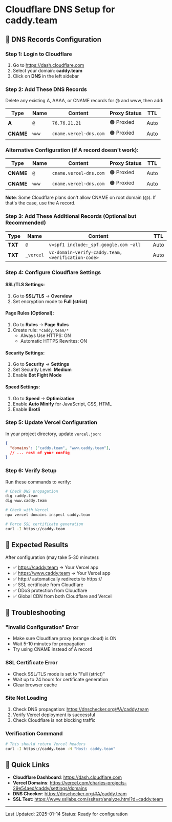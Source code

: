 # Cloudflare DNS Setup for caddy.team

## 🔧 DNS Records Configuration

### Step 1: Login to Cloudflare
1. Go to https://dash.cloudflare.com
2. Select your domain: **caddy.team**
3. Click on **DNS** in the left sidebar

### Step 2: Add These DNS Records

Delete any existing A, AAAA, or CNAME records for @ and www, then add:

| Type | Name | Content | Proxy Status | TTL |
|------|------|---------|--------------|-----|
| **A** | `@` | `76.76.21.21` | 🟠 Proxied | Auto |
| **CNAME** | `www` | `cname.vercel-dns.com` | 🟠 Proxied | Auto |

### Alternative Configuration (if A record doesn't work):

| Type | Name | Content | Proxy Status | TTL |
|------|------|---------|--------------|-----|
| **CNAME** | `@` | `cname.vercel-dns.com` | 🟠 Proxied | Auto |
| **CNAME** | `www` | `cname.vercel-dns.com` | 🟠 Proxied | Auto |

**Note**: Some Cloudflare plans don't allow CNAME on root domain (@). If that's the case, use the A record.

### Step 3: Add These Additional Records (Optional but Recommended)

| Type | Name | Content | TTL |
|------|------|---------|-----|
| **TXT** | `@` | `v=spf1 include:_spf.google.com ~all` | Auto |
| **TXT** | `_vercel` | `vc-domain-verify=caddy.team,<verification-code>` | Auto |

### Step 4: Configure Cloudflare Settings

#### SSL/TLS Settings:
1. Go to **SSL/TLS** → **Overview**
2. Set encryption mode to **Full (strict)**

#### Page Rules (Optional):
1. Go to **Rules** → **Page Rules**
2. Create rule: `*caddy.team/*`
   - Always Use HTTPS: ON
   - Automatic HTTPS Rewrites: ON

#### Security Settings:
1. Go to **Security** → **Settings**
2. Set Security Level: **Medium**
3. Enable **Bot Fight Mode**

#### Speed Settings:
1. Go to **Speed** → **Optimization**
2. Enable **Auto Minify** for JavaScript, CSS, HTML
3. Enable **Brotli**

### Step 5: Update Vercel Configuration

In your project directory, update `vercel.json`:

```json
{
  "domains": ["caddy.team", "www.caddy.team"],
  // ... rest of your config
}
```

### Step 6: Verify Setup

Run these commands to verify:

```bash
# Check DNS propagation
dig caddy.team
dig www.caddy.team

# Check with Vercel
npx vercel domains inspect caddy.team

# Force SSL certificate generation
curl -I https://caddy.team
```

## 🎯 Expected Results

After configuration (may take 5-30 minutes):

- ✅ https://caddy.team → Your Vercel app
- ✅ https://www.caddy.team → Your Vercel app
- ✅ http:// automatically redirects to https://
- ✅ SSL certificate from Cloudflare
- ✅ DDoS protection from Cloudflare
- ✅ Global CDN from both Cloudflare and Vercel

## 🚨 Troubleshooting

### "Invalid Configuration" Error
- Make sure Cloudflare proxy (orange cloud) is ON
- Wait 5-10 minutes for propagation
- Try using CNAME instead of A record

### SSL Certificate Error
- Check SSL/TLS mode is set to "Full (strict)"
- Wait up to 24 hours for certificate generation
- Clear browser cache

### Site Not Loading
1. Check DNS propagation: https://dnschecker.org/#A/caddy.team
2. Verify Vercel deployment is successful
3. Check Cloudflare is not blocking traffic

### Verification Command
```bash
# This should return Vercel headers
curl -I https://caddy.team -H "Host: caddy.team"
```

## 📱 Quick Links

- **Cloudflare Dashboard**: https://dash.cloudflare.com
- **Vercel Domains**: https://vercel.com/charles-projects-29e54aed/caddy/settings/domains
- **DNS Checker**: https://dnschecker.org/#A/caddy.team
- **SSL Test**: https://www.ssllabs.com/ssltest/analyze.html?d=caddy.team

---

Last Updated: 2025-01-14
Status: Ready for configuration